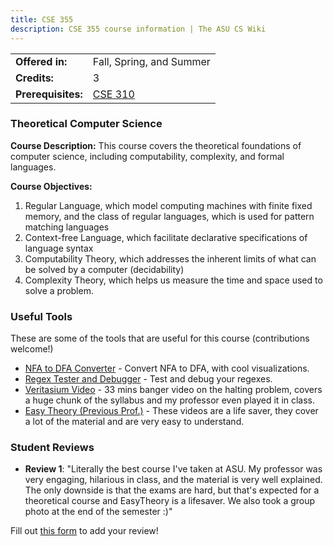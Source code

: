 ```yaml
---
title: CSE 355
description: CSE 355 course information | The ASU CS Wiki
---
```


|  |  |
|-----------|---------|
| **Offered in:** | Fall, Spring, and Summer |
| **Credits:** | 3 |
| **Prerequisites:** | [CSE 310](/guides/courses/cse-310) |


### Theoretical Computer Science

**Course Description:** This course covers the theoretical foundations of computer science, including computability, complexity, and formal languages.

**Course Objectives:**
1. Regular Language, which model computing machines with finite fixed memory, and the class of regular languages, which is used for pattern matching languages
2. Context-free Language, which facilitate declarative specifications of language syntax
3. Computability Theory, which addresses the inherent limits of what can be solved by a computer (decidability)
4. Complexity Theory, which helps us measure the time and space used to solve a problem.


### Useful Tools
These are some of the tools that are useful for this course (contributions welcome!)
- [NFA to DFA Converter](https://joeylemon.github.io/nfa-to-dfa/) - Convert NFA to DFA, with cool visualizations.
- [Regex Tester and Debugger](https://regex101.com/) - Test and debug your regexes.
- [Veritasium Video](https://youtu.be/HeQX2HjkcNo?si=_ji5JAdC-tXMEsLw) - 33 mins banger video on the halting problem, covers a huge chunk of the syllabus and my professor even played it in class.
- [Easy Theory (Previous Prof.)](https://www.youtube.com/@EasyTheory) - These videos are a life saver, they cover a lot of the material and are very easy to understand.

### Student Reviews

- **Review 1**: "Literally the best course I've taken at ASU. My professor was very engaging, hilarious in class, and the material is very well explained. The only downside is that the exams are hard, but that's expected for a theoretical course and EasyTheory is a lifesaver. We also took a group photo at the end of the semester :)"

Fill out [this form](https://asusoda.notion.site/24447e6424688029a425ed9c535c44cf?pvs=105) to add your review!